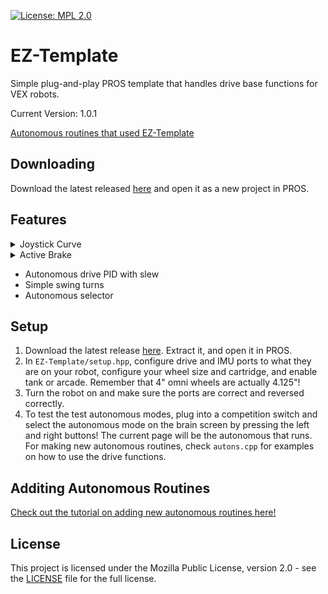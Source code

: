 [![License: MPL 2.0](https://img.shields.io/badge/License-MPL%202.0-brightgreen.svg)](https://opensource.org/licenses/MPL-2.0)
# EZ-Template
Simple plug-and-play PROS template that handles drive base functions for VEX robots.  

Current Version: 1.0.1

[Autonomous routines that used EZ-Template](https://photos.app.goo.gl/yRwuvmq7hDoM4f6EA)

## Downloading

Download the latest released [here](https://github.com/Unionjackjz1/EZ-Template/releases/latest) and open it as a new project in PROS.

## Features
<details closed>
<summary><bold>Joystick Curve</bold></summary>
<br>
  
> Using the [5225 curves from 2018](https://www.desmos.com/calculator/rcfjjg83zx), (explained [here](https://www.vexforum.com/t/team-5225a-in-the-zone-code-release-yes-you-read-that-right/63199/10)).  The x-axis is the joystick input and the y-axis is the motor output.  
  
> Normally, pushing the joystick half way means the robot goes half speed.  With an input curve, pushing the joystick half way may only move the robot at 1/4 power.  This means more of the joystick movement goes to lower speeds, giving you more control of the robot.
  
> When the robot is on, pressing/holding the left/right arrows will increase/decrease how large the curve is.  When arcade is enabled, each stick will have it's own curve.  Y/a will increase/decrease the curve for the right stick. 
  
</details>

<details closed>
  
<summary><bold>Active Brake</bold></summary>
<br>
  
> hi
  
</details>

* Autonomous drive PID with slew
* Simple swing turns
* Autonomous selector

## Setup
1) Download the latest release [here](https://github.com/Unionjackjz1/EZ-Template/releases/latest).  Extract it, and open it in PROS. 
2) In `EZ-Template/setup.hpp`, configure drive and IMU ports to what they are on your robot, configure your wheel size and cartridge, and enable tank or arcade. Remember that 4" omni wheels are actually 4.125"!
3) Turn the robot on and make sure the ports are correct and reversed correctly.  
4) To test the test autonomous modes, plug into a competition switch and select the autonomous mode on the brain screen by pressing the left and right buttons!  The current page will be the autonomous that runs.  For making new autonomous routines, check `autons.cpp` for examples on how to use the drive functions.

## Additing Autonomous Routines
[Check out the tutorial on adding new autonomous routines here!](Adding-Autonomous-Routines.MD)

## License

This project is licensed under the Mozilla Public License, version 2.0 - see the [LICENSE](LICENSE)
file for the full license.
